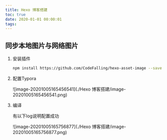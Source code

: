 ```yaml
---
title: Hexo 博客搭建
toc: true
date: 2020-01-01 00:00:01
tags:
---
```


## 同步本地图片与网络图片

1. 安装插件

   ```bash
   npm install https://github.com/CodeFalling/hexo-asset-image --save
   ```

2. 配置Typora

   ![image-20201005165456541](./Hexo 博客搭建/image-20201005165456541.png)

3. 编译

   有以下log说明配置成功

   ![image-20201005165756877](./Hexo 博客搭建/image-20201005165756877.png)

